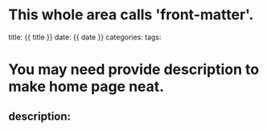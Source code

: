 # This whole area calls 'front-matter'.
title: {{ title }}
date: {{ date }}
categories: 
tags:
# You may need provide description to make home page neat.
description: 
---
